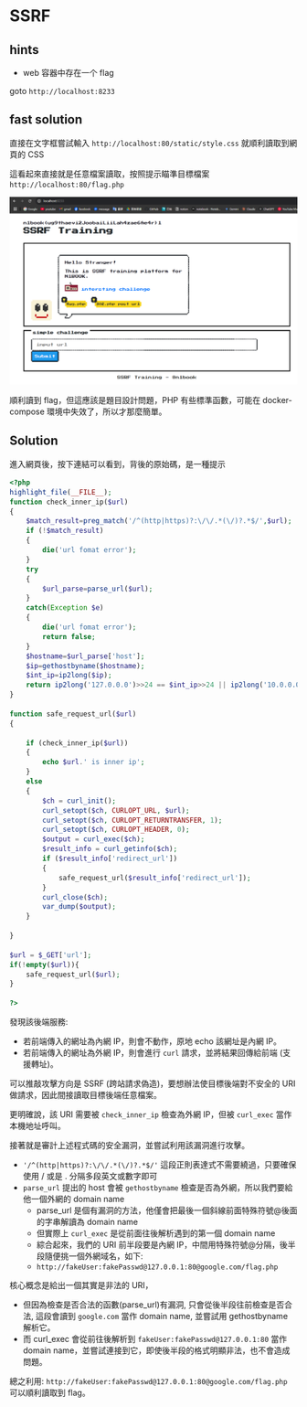 # SSRF

## hints

- web 容器中存在一个 flag

goto `http://localhost:8233`

## fast solution

直接在文字框嘗試輸入 `http://localhost:80/static/style.css` 就順利讀取到網頁的 CSS

這看起來直接就是任意檔案讀取，按照提示瞄準目標檔案 `http://localhost:80/flag.php`

![alt text](image.png)

順利讀到 flag，但這應該是題目設計問題，PHP 有些標準函數，可能在 docker-compose 環境中失效了，所以才那麼簡單。

## Solution

進入網頁後，按下連結可以看到，背後的原始碼，是一種提示

```php
<?php
highlight_file(__FILE__);
function check_inner_ip($url)
{
    $match_result=preg_match('/^(http|https)?:\/\/.*(\/)?.*$/',$url);
    if (!$match_result)
    {
        die('url fomat error');
    }
    try
    {
        $url_parse=parse_url($url);
    }
    catch(Exception $e)
    {
        die('url fomat error');
        return false;
    }
    $hostname=$url_parse['host'];
    $ip=gethostbyname($hostname);
    $int_ip=ip2long($ip);
    return ip2long('127.0.0.0')>>24 == $int_ip>>24 || ip2long('10.0.0.0')>>24 == $int_ip>>24 || ip2long('172.16.0.0')>>20 == $int_ip>>20 || ip2long('192.168.0.0')>>16 == $int_ip>>16;
}

function safe_request_url($url)
{

    if (check_inner_ip($url))
    {
        echo $url.' is inner ip';
    }
    else
    {
        $ch = curl_init();
        curl_setopt($ch, CURLOPT_URL, $url);
        curl_setopt($ch, CURLOPT_RETURNTRANSFER, 1);
        curl_setopt($ch, CURLOPT_HEADER, 0);
        $output = curl_exec($ch);
        $result_info = curl_getinfo($ch);
        if ($result_info['redirect_url'])
        {
            safe_request_url($result_info['redirect_url']);
        }
        curl_close($ch);
        var_dump($output);
    }

}

$url = $_GET['url'];
if(!empty($url)){
    safe_request_url($url);
}

?>
```

發現該後端服務:

- 若前端傳入的網址為內網 IP，則會不動作，原地 echo 該網址是內網 IP。
- 若前端傳入的網址為外網 IP，則會進行 `curl` 請求，並將結果回傳給前端 (支援轉址)。

可以推敲攻擊方向是 SSRF (跨站請求偽造)，要想辦法使目標後端對不安全的 URI 做請求，因此間接讀取目標後端任意檔案。

更明確說，該 URI 需要被 `check_inner_ip` 檢查為外網 IP，但被 `curl_exec` 當作本機地址呼叫。

接著就是審計上述程式碼的安全漏洞，並嘗試利用該漏洞進行攻擊。

- `'/^(http|https)?:\/\/.*(\/)?.*$/'` 這段正則表達式不需要繞過，只要確保使用 / 或是 . 分隔多段英文或數字即可
- `parse_url` 提出的 host 會被 `gethostbyname` 檢查是否為外網，所以我們要給他一個外網的 domain name
  - parse_url 是個有漏洞的方法，他僅會把最後一個斜線前面特殊符號@後面的字串解讀為 domain name
  - 但實際上 `curl_exec` 是從前面往後解析遇到的第一個 domain name
  - 綜合起來，我們的 URI 前半段要是內網 IP，中間用特殊符號@分隔，後半段隨便挑一個外網域名，如下:
  - `http://fakeUser:fakePasswd@127.0.0.1:80@google.com/flag.php`

核心概念是給出一個其實是非法的 URI，

- 但因為檢查是否合法的函數(parse_url)有漏洞, 只會從後半段往前檢查是否合法, 這段會讀到 `google.com` 當作 domain name, 並嘗試用 gethostbyname 解析它。
- 而 curl_exec 會從前往後解析到 `fakeUser:fakePasswd@127.0.0.1:80` 當作 domain name，並嘗試連接到它，即使後半段的格式明顯非法，也不會造成問題。

總之利用: `http://fakeUser:fakePasswd@127.0.0.1:80@google.com/flag.php` 可以順利讀取到 flag。
